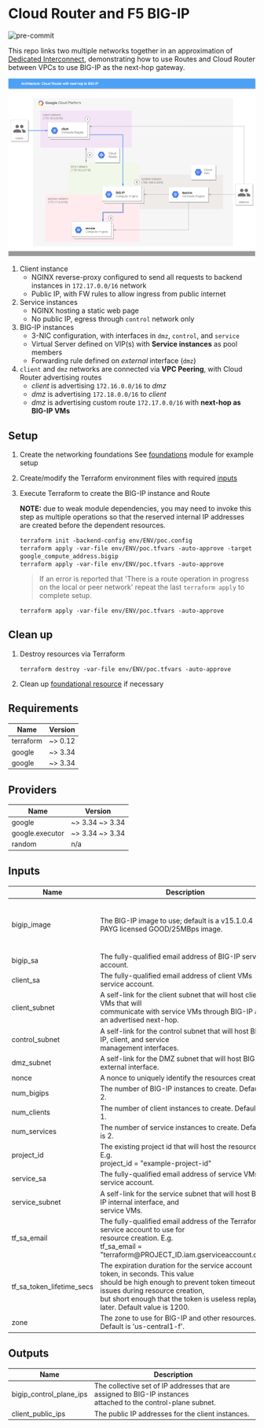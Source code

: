 # Cloud Router and F5 BIG-IP

![pre-commit](https://github.com/memes/f5-google-cloud-router-big-ip/workflows/pre-commit/badge.svg)

This repo links two multiple networks together in an approximation of
[Dedicated Interconnect](https://cloud.google.com/network-connectivity/docs/interconnect/concepts/dedicated-overview),
demonstrating how to use Routes and Cloud Router between
VPCs to use BIG-IP as the next-hop gateway.

![HLA](images/f5-google-cloud-router-big-ip.png)

1. Client instance
   * NGINX reverse-proxy configured to send all requests to backend instances in `172.17.0.0/16` network
   * Public IP, with FW rules to allow ingress from public internet
2. Service instances
   * NGINX hosting a static web page
   * No public IP, egress through `control` network only
3. BIG-IP instances
   * 3-NIC configuration, with interfaces in `dmz`, `control`, and `service`
   * Virtual Server defined on VIP(s) with **Service instances** as pool members
   * Forwarding rule defined on *external* interface (`dmz`)
4. `client` and `dmz` networks are connected via **VPC Peering**, with Cloud Router advertising routes
   * *client* is advertising `172.16.0.0/16` to *dmz*
   * *dmz* is advertising `172.18.0.0/16` to *client*
   * *dmz* is advertising custom route `172.17.0.0/16` with **next-hop as BIG-IP VMs**

## Setup

1. Create the networking foundations
   See [foundations](/foundations/#setup) module for example setup
2. Create/modify the Terraform environment files with required [inputs](#inputs)
3. Execute Terraform to create the BIG-IP instance and Route

   **NOTE:** due to weak module dependencies, you may need to invoke this step
   as multiple operations so that the reserved internal IP addresses are created
   before the dependent resources.

   ```shell
   terraform init -backend-config env/ENV/poc.config
   terraform apply -var-file env/ENV/poc.tfvars -auto-approve -target google_compute_address.bigip
   terraform apply -var-file env/ENV/poc.tfvars -auto-approve
   ```

   > If an error is reported that 'There is a route operation in progress on the
   > local or peer network' repeat the last `terraform apply` to complete setup.

   ```shell
   terraform apply -var-file env/ENV/poc.tfvars -auto-approve
   ```

## Clean up

1. Destroy resources via Terraform

   ```shell
   terraform destroy -var-file env/ENV/poc.tfvars -auto-approve
   ```

2. Clean up [foundational resource](foundations/#cleanup) if necessary

<!-- markdownlint-disable no-inline-html -->
<!-- BEGINNING OF PRE-COMMIT-TERRAFORM DOCS HOOK -->
## Requirements

| Name | Version |
|------|---------|
| terraform | ~> 0.12 |
| google | ~> 3.34 |
| google | ~> 3.34 |

## Providers

| Name | Version |
|------|---------|
| google | ~> 3.34 ~> 3.34 |
| google.executor | ~> 3.34 ~> 3.34 |
| random | n/a |

## Inputs

| Name | Description | Type | Default | Required |
|------|-------------|------|---------|:--------:|
| bigip\_image | The BIG-IP image to use; default is a v15.1.0.4 PAYG licensed GOOD/25MBps image. | `string` | `"projects/f5-7626-networks-public/global/images/f5-bigip-15-1-0-4-0-0-6-payg-good-25mbps-200618231522"` | no |
| bigip\_sa | The fully-qualified email address of BIG-IP service account. | `string` | n/a | yes |
| client\_sa | The fully-qualified email address of client VMs service account. | `string` | n/a | yes |
| client\_subnet | A self-link for the client subnet that will host client VMs that will<br>communicate with service VMs through BIG-IP as an advertised next-hop. | `string` | n/a | yes |
| control\_subnet | A self-link for the control subnet that will host BIG-IP, client, and service<br>management interfaces. | `string` | n/a | yes |
| dmz\_subnet | A self-link for the DMZ subnet that will host BIG-IP external interface. | `string` | n/a | yes |
| nonce | A nonce to uniquely identify the resources created. | `string` | `"cloud-route-poc"` | no |
| num\_bigips | The number of BIG-IP instances to create. Default is 2. | `number` | `2` | no |
| num\_clients | The number of client instances to create. Default is 1. | `number` | `1` | no |
| num\_services | The number of service instances to create. Default is 2. | `number` | `2` | no |
| project\_id | The existing project id that will host the resources. E.g.<br>project\_id = "example-project-id" | `string` | n/a | yes |
| service\_sa | The fully-qualified email address of service VMs service account. | `string` | n/a | yes |
| service\_subnet | A self-link for the service subnet that will host BIG-IP internal interface, and<br>service VMs. | `string` | n/a | yes |
| tf\_sa\_email | The fully-qualified email address of the Terraform service account to use for<br>resource creation. E.g.<br>tf\_sa\_email = "terraform@PROJECT\_ID.iam.gserviceaccount.com" | `string` | n/a | yes |
| tf\_sa\_token\_lifetime\_secs | The expiration duration for the service account token, in seconds. This value<br>should be high enough to prevent token timeout issues during resource creation,<br>but short enough that the token is useless replayed later. Default value is 1200. | `number` | `1200` | no |
| zone | The zone to use for BIG-IP and other resources. Default is 'us-central1-f'. | `string` | `"us-central1-f"` | no |

## Outputs

| Name | Description |
|------|-------------|
| bigip\_control\_plane\_ips | The collective set of IP addresses that are assigned to BIG-IP instances<br>attached to the control-plane subnet. |
| client\_public\_ips | The public IP addresses for the client instances. |

<!-- END OF PRE-COMMIT-TERRAFORM DOCS HOOK -->
<!-- markdownlint-enable no-inline-html -->

